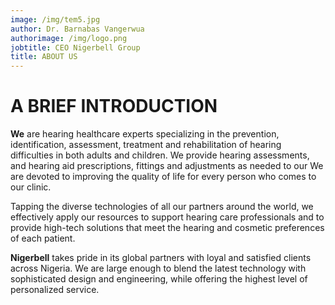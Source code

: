 ```yaml
---
image: /img/tem5.jpg
author: Dr. Barnabas Vangerwua
authorimage: /img/logo.png
jobtitle: CEO Nigerbell Group
title: ABOUT US
---
```

# **A BRIEF INTRODUCTION**

**We** are hearing healthcare experts specializing in the prevention, identification, assessment, treatment and rehabilitation of hearing difficulties in both adults and children. We provide hearing assessments, and hearing aid prescriptions, fittings and adjustments as needed to our We are devoted to improving the quality of life for every person who comes to our clinic. 

Tapping the diverse technologies of all our partners around the world, we effectively apply our resources to support hearing care professionals and to provide high-tech solutions that meet the hearing and cosmetic preferences of each patient. 

**Nigerbell** takes pride in its global partners with loyal and satisfied clients across Nigeria. We are large enough to blend the latest technology with sophisticated design and engineering, while offering the highest level of personalized service.
